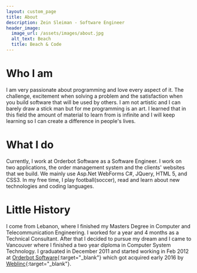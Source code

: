 ```yaml
---
layout: custom_page
title: About
description: Zein Sleiman - Software Engineer
header_image:
  image_url: /assets/images/about.jpg
  alt_text: Beach
  title: Beach & Code
---
```


# Who I am
I am very passionate about programming and love every aspect of it. The challenge, excitement when solving a problem and the satisfaction when you build software that will be used by others. I am not artistic and I can barely draw a stick man but for me programming is an art. I learned that in this field the amount of material to learn from is infinite and I will keep learning so I can create a difference in people's lives.


# What I do
Currently, I work at Orderbot Software as a Software Engineer. I work on two applications, the order management system and the clients' websites that we build. We mainly use Asp.Net WebForms C#, JQuery, HTML 5, and CSS3. In my free time, I play football(soccer), read and learn about new technologies and coding languages.


# Little History
I come from Lebanon, where I finished my Masters Degree in Computer and Telecommunication Engineering. I worked for a year and 4 months as a Technical Consultant. After that I decided to pursue my dream and I came to Vancouver where I finished a two year diploma in Computer System Technology. I graduated in December 2011 and started working in Feb 2012 at [Orderbot Software](http://www.orderbot.com/){:target="_blank"} which got acquired early 2016 by [Weblinc](https://www.weblinc.com/){:target="_blank"}.
